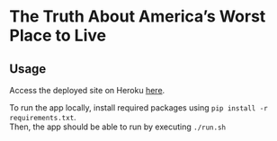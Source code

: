 # The Truth About America’s Worst Place to Live
## Usage
Access the deployed site on Heroku [here](https://red-lake-county.herokuapp.com/).

To run the app locally, install required packages using `pip install -r requirements.txt`.  
Then, the app should be able to run by executing `./run.sh`
